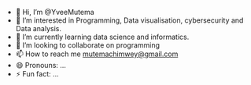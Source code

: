 - 👋 Hi, I’m @YveeMutema
- 👀 I’m interested in Programming, Data visualisation, cybersecurity and Data analysis.
- 🌱 I’m currently learning data science and informatics.
- 💞️ I’m looking to collaborate on programming
- 📫 How to reach me mutemachimwey@gmail.com
- 😄 Pronouns: ...
- ⚡ Fun fact: ...

<!---
YveeMutema/YveeMutema is a ✨ special ✨ repository because its `README.md` (this file) appears on your GitHub profile.
You can click the Preview link to take a look at your changes.
--->
